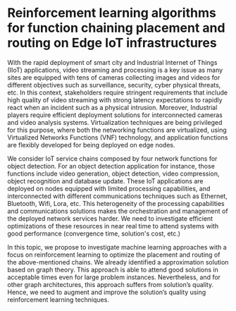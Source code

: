 # Reinforcement learning algorithms for function chaining placement and routing on Edge IoT infrastructures

With the rapid deployment of smart city and Industrial Internet of Things (IIoT) applications,
video streaming and processing is a key issue as many sites are equipped with tens of
cameras collecting images and videos for different objectives such as surveillance, security,
cyber physical threats, etc. In this context, stakeholders require stringent requirements that
include high quality of video streaming with strong latency expectations to rapidly react
when an incident such as a physical intrusion. Moreover, Industrial players require efficient
deployment solutions for interconnected cameras and video analysis systems. Virtualization
techniques are being privileged for this purpose, where both the networking functions are
virtualized, using Virtualized Networks Functions (VNF) technology, and application functions
are flexibly developed for being deployed on edge nodes.

We consider IoT service chains composed by four network functions for object detection.
For an object detection application for instance, those functions include video generation,
object detection, video compression, object recognition and database update. These IoT
applications are deployed on nodes equipped with limited processing capabilities, and
interconnected with different communications techniques such as Ethernet, Bluetooth, Wifi,
Lora, etc. This heterogeneity of the processing capabilities and communications solutions
makes the orchestration and management of the deployed network services harder. We
need to investigate efficient optimizations of these resources in near real time to attend
systems with good performance (convergence time, solution's cost, etc.)

In this topic, we propose to investigate machine learning approaches with a focus on
reinforcement learning to optimize the placement and routing of the above-mentioned
chains. We already identified a approximation solution based on graph theory. This
approach is able to attend good solutions in acceptable times even for large problem
instances. Nevertheless, and for other graph architectures, this approach suffers from
solution’s quality.
Hence, we need to augment and improve the solution’s quality using reinforcement learning
techniques.
